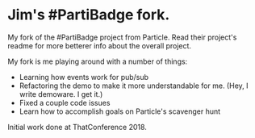 # Jim's #PartiBadge fork.
My fork of the #PartiBadge project from Particle. Read their project's readme for more betterer info about the overall project.

My fork is me playing around with a number of things:

* Learning how events work for pub/sub
* Refactoring the demo to make it more understandable for me. (Hey, I write demoware. I get it.)
* Fixed a couple code issues
* Learn how to accomplish goals on Particle's scavenger hunt

Initial work done at ThatConference 2018.
